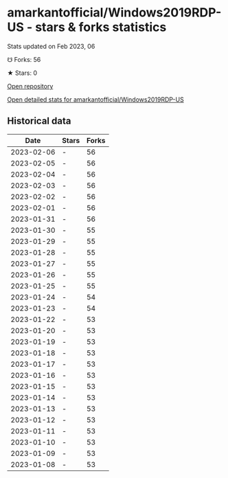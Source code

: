 # amarkantofficial/Windows2019RDP-US - stars & forks statistics

Stats updated on Feb 2023, 06

☋ Forks: 56

★ Stars: 0

[Open repository](https://github.com/amarkantofficial/Windows2019RDP-US)

[Open detailed stats for amarkantofficial/Windows2019RDP-US](https://reviewgithub.com/rep/amarkantofficial/Windows2019RDP-US)

## Historical data
| Date | Stars | Forks |
|------|-------|-------|
| 2023-02-06 | - | 56 | 
| 2023-02-05 | - | 56 | 
| 2023-02-04 | - | 56 | 
| 2023-02-03 | - | 56 | 
| 2023-02-02 | - | 56 | 
| 2023-02-01 | - | 56 | 
| 2023-01-31 | - | 56 | 
| 2023-01-30 | - | 55 | 
| 2023-01-29 | - | 55 | 
| 2023-01-28 | - | 55 | 
| 2023-01-27 | - | 55 | 
| 2023-01-26 | - | 55 | 
| 2023-01-25 | - | 55 | 
| 2023-01-24 | - | 54 | 
| 2023-01-23 | - | 54 | 
| 2023-01-22 | - | 53 | 
| 2023-01-20 | - | 53 | 
| 2023-01-19 | - | 53 | 
| 2023-01-18 | - | 53 | 
| 2023-01-17 | - | 53 | 
| 2023-01-16 | - | 53 | 
| 2023-01-15 | - | 53 | 
| 2023-01-14 | - | 53 | 
| 2023-01-13 | - | 53 | 
| 2023-01-12 | - | 53 | 
| 2023-01-11 | - | 53 | 
| 2023-01-10 | - | 53 | 
| 2023-01-09 | - | 53 | 
| 2023-01-08 | - | 53 | 

